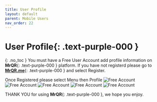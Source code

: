 ```yaml
---
title: User Profile
layout: default
parent: Mobile Users
nav_order: 22
---
```

<html>
<head>
<style>
.button {
  padding: 5px 12px;
  text-align: center;
  text-decoration: none;
  display: inline-block;
  font-size: 12px;
  margin: 4px 2px;
  cursor: pointer; }
.button1 {background-color: #000000;} /* Black */
.button2 {background-color: white;}
.button3 {background-color: red;}
.button4 {background-color: #4338CA;} /* MrQR Purple */
.button5 {background-color: white;}
.button1 {color: white;}
.button2 {color: black;}
.button3 {color: white;}
.button4 {color: white;}
.button5 {color: black;}
.button1 {border: none;}
.button2 {border: 1px solid grey}
.button3 {border: none;}
.button4 {border: none;}
.button5 {border: 1px;}  /* MrQR Purple */
.button5 {border-color: #4338CA;}  /* MrQR Purple */ 
.button1 {border-radius: 5px;}
.button2 {border-radius: 5px;}
.button3 {border-radius: 12px;}
.button4 {border-radius: 12px;}
.button5 {border-radius: 12px;}
  
</style>
</head>
</html>

# **User Profile**{: .text-purple-000 }
{: .no_toc }
You must have a Free User Account add profile information on **MrQR**{: .text-purple-000 } platform.
If you have not registerd please go to **[MrQR.me](https://mrqr.me/)**{: .text-purple-000 } and select Register.

Once Registered please select Menu then Profile
![Free Account](/update/Images/Profile-01.png "Profile")
![Free Account](/update/Images/Profile-02.png "Profile")
![Free Account](/update/Images/Profile-03.png "Profile")
![Free Account](/update/Images/Profile-04.png "Profile")
![Free Account](/update/Images/Profile-05.png "Profile")

THANK YOU for using **MrQR**{: .text-purple-000 }, we hope you enjoy.

